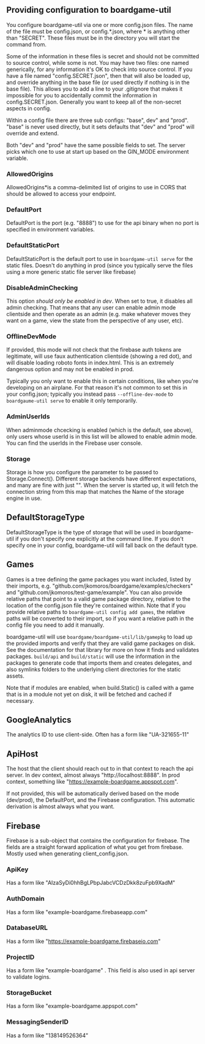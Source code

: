 ## Providing configuration to boardgame-util

You configure boardgame-util via one or more config.json files. The name of the
file must be config.json, or config.*.json, where * is anything other than
"SECRET". These files must be in the directory you will start the command from.

Some of the information in these files is secret and should not be committed
to source control, while some is not. You may have two files: one named
generically, for any information it's OK to check into source control. If you
have a file named "config.SECRET.json", then that will also be loaded up, and
override anything in the base file (or used directly if nothing is in the base
file). This allows you to add a line to your .gitignore that makes it
impossible for you to accidentally commit the information in
config.SECRET.json. Generally you want to keep all of the non-secret aspects
in config.

Within a config file there are three sub configs: "base", dev" and "prod".
"base" is never used directly, but it sets defaults that "dev" and "prod" will
override and extend.

Both "dev" and "prod" have the same possible fields to set. The server picks
which one to use at start up based on the GIN_MODE environment variable.

### AllowedOrigins

AllowedOrigins*is a comma-delimited list of origins to use in CORS that should
be allowed to access your endpoint.

### DefaultPort

DefaultPort is the port (e.g. "8888") to use for the api binary when no port
is specified in environment variables.

### DefaultStaticPort

DefaultStaticPort is the default port to use in `boardgame-util serve` for the
static files. Doesn't do anything in prod (since you typically serve the files
using a more generic static file server like firebase)

### DisableAdminChecking

This option *should only be enabled in dev*. When set to true, it disables all
admin checking. That means that any user can enable admin mode clientside and
then operate as an admin (e.g. make whatever moves they want on a game, view
the state from the perspective of any user, etc).

### OfflineDevMode

If provided, this mode will not check that the firebase auth tokens are
legitimate, will use faux authentication clientside (showing a red dot), and
will disable loading roboto fonts in index.html. This is an extremely
dangerous option and may not be enabled in prod.

Typically you only want to enable this in certain conditions, like when you're developing on an airplane. For that reason it's not common to set this in your config.json; typically you instead pass `--offline-dev-mode` to `boardgaume-util serve` to enable it only temporarily.

### AdminUserIds

When adminmode chcecking is enabled (which is the default, see above), only
users whose userId is in this list will be allowed to enable admin mode. You
can find the userIds in the Firebase user console.

### Storage

Storage is how you configure the parameter to be passed to
Storage.Connect(). Different storage backends have different expectations, and
many are fine with just "". When the server is started up, it will fetch the
connection string from this map that matches the Name of the storage engine in
use.

## DefaultStorageType

DefaultStorageType is the type of storage that will be used in boardgame-util
if you don't specify one explicitly at the command line. If you don't specify
one in your config, boardgame-util will fall back on the default type.

## Games

Games is a tree defining the game packages you want included, listed by their
imports, e.g. "github.com/jkomoros/boardgame/examples/checkers" and
"github.com/jkomoros/test-game/example". You can also provide relative paths that point to a valid game package directory, relative to the location of the config.json file they're contained within. Note that if you provide relative paths to `boardgame-util config add games`, the relative paths will be converted to their import, so if you want a relative path in the config file you need to add it manually.

boardgame-util will use `boardgame/boardgame-util/lib/gamepkg` to load up the
provided imports and verify that they are valid game packages on disk. See the
documentation for that library for more on how it finds and validates packages.
`build/api` and `build/static` will use the information in the packages to
generate code that imports them and creates delegates, and also symlinks folders to the underlying client directories for the static assets.

Note that if modules are enabled, when build.Static() is called with a game that is in a module not yet on disk, it will be fetched and cached if necessary.

## GoogleAnalytics

The analytics ID to use client-side. Often has a form like "UA-321655-11"

## ApiHost

The host that the client should reach out to in that context to reach the api
server. In dev context, almost always "http://localhost:8888". In prod
context, something like "https://example-boardgame.appspot.com".

If not provided, this will be automatically derived based on the mode
(dev/prod), the DefaultPort, and the Firebase configuration. This automatic
derivation is almost always what you want.

## Firebase

Firebase is a sub-object that contains the configuration for firebase. The
fields are a straight forward application of what you get from firebase.
Mostly used when generating client_config.json.

### ApiKey

Has a form like "AIzaSyDi0hhBgLPbpJabcVCDzDkk8zuFpb9XadM"

### AuthDomain

Has a form like "example-boardgame.firebaseapp.com"

### DatabaseURL

Has a form like "https://example-boardgame.firebaseio.com"

### ProjectID

Has a form like "example-boardgame" . This field is also used in api server to
validate logins.

### StorageBucket

Has a form like "example-boardgame.appspot.com"

### MessagingSenderID

Has a form like "138149526364"